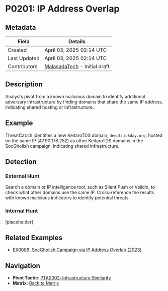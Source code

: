 # P0201: IP Address Overlap

## Metadata
| Field          | Details                                      |
|----------------|----------------------------------------------|
| Created        | April 03, 2025 02:14 UTC                    |
| Last Updated   | April 03, 2025 02:14 UTC                    |
| Contributors   | [MalasadaTech](../contributors.md#malasadatech) - Initial draft |

## Description
Analysts pivot from a known malicious domain to identify additional adversary infrastructure by finding domains that share the same IP address, indicating shared hosting or infrastructure.

## Example
ThreatCat.ch identifies a new KeitaroTDS domain, `deeptrickday.org`, hosted on the same IP (47.90.178.252) as other KeitaroTDS domains in the SocGholish campaign, indicating shared infrastructure.

## Detection

### External Hunt
Search a domain or IP intelligence tool, such as Silent Push or Validin, to check what other domains use the same IP. Cross-reference the results with known malicious indicators to identify potential threats.

### Internal Hunt
[placeholder]

## Related Examples
- [EX0009: SocGholish Campaign via IP Address Overlap (2023)](../examples/EX0009.md)

## Navigation
- **Pivot Tactic**: [PTA0002: Infrastructure Similarity](../pivot-tactics/PTA0002/main.md)
- **Matrix**: [Back to Matrix](../matrix.md)